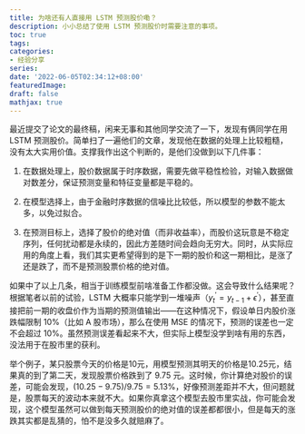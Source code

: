 ```yaml
---
title: 为啥还有人直接用 LSTM 预测股价嘞？
description: 小小总结了使用 LSTM 预测股价时需要注意的事项。
toc: true
tags: 
categories:
- 经验分享
series:
date: '2022-06-05T02:34:12+08:00'
featuredImage:
draft: false
mathjax: true
---
```


最近提交了论文的最终稿，闲来无事和其他同学交流了一下，发现有俩同学在用 LSTM 预测股价。简单扫了一遍他们的文章，发现他在数据的处理上比较粗糙，没有太大实用价值。支撑我作出这个判断的，是他们没做到以下几件事：

1. 在数据处理上，股价数据属于时序数据，需要先做平稳性检验，对输入数据做对数差分，保证预测变量和特征变量都是平稳的。

2. 在模型选择上，由于金融时序数据的信噪比比较低，所以模型的参数不能太多，以免过拟合。

3. 在预测目标上，选择了股价的绝对值（而非收益率），而股价这玩意是不稳定序列，任何扰动都是永续的，因此方差随时间会趋向无穷大。同时，从实际应用的角度上看，我们其实更希望得到的是下一期的股价和这一期相比，是涨了还是跌了，而不是预测股票价格的绝对值。

    

如果中了以上几条，相当于训练模型前啥准备工作都没做。这会导致什么结果呢？根据笔者以前的试验，LSTM 大概率只能学到一堆噪声（$y_t^{'}=y_{t-1}+\epsilon^{'}$），甚至直接把前一期的收盘价作为当期的预测值输出——在这种情况下，假设单日内股价涨跌幅限制 10%（比如 A 股市场），那么在使用 MSE 的情况下，预测的误差也一定不会超过 10%。虽然预测误差看起来不大，但实际上模型没学到啥有用的东西，没法用于在股市里的获利。

举个例子，某只股票今天的价格是10元，用模型预测其明天的价格是10.25元，结果真的到了第二天，发现股票价格跌到了 9.75 元。这时候，你计算绝对股价的误差，可能会发现，$(10.25-9.75)/9.75 = 5.13\%$，好像预测差距并不大，但问题就是，股票每天的波动本来就不大。如果你真拿这个模型去股市里实战，你可能会发现，这个模型虽然可以做到每天预测股价的绝对值的误差都都很小，但是每天的涨跌其实都是乱猜的，怕不是没多久就赔麻了。
